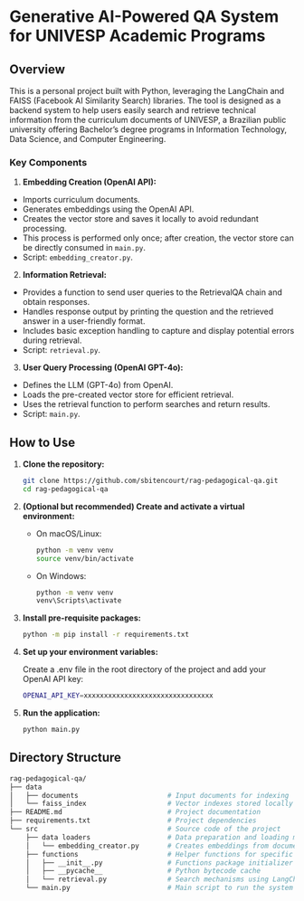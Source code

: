 # Generative AI-Powered QA System for UNIVESP Academic Programs

## Overview

This is a personal project built with Python, leveraging the LangChain and FAISS (Facebook AI Similarity Search) libraries. The tool is designed as a backend system to help users easily search and retrieve technical information from the curriculum documents of UNIVESP, a Brazilian public university offering Bachelor’s degree programs in Information Technology, Data Science, and Computer Engineering.

### Key Components

1. **Embedding Creation (OpenAI API):**

- Imports curriculum documents.
- Generates embeddings using the OpenAI API.
- Creates the vector store and saves it locally to avoid redundant processing.
- This process is performed only once; after creation, the vector store can be directly consumed in `main.py`.
- Script: `embedding_creator.py`.

2. **Information Retrieval:**

- Provides a function to send user queries to the RetrievalQA chain and obtain responses.
- Handles response output by printing the question and the retrieved answer in a user-friendly format.
- Includes basic exception handling to capture and display potential errors during retrieval.
- Script: `retrieval.py`.

3. **User Query Processing (OpenAI GPT-4o):**

- Defines the LLM (GPT-4o) from OpenAI.
- Loads the pre-created vector store for efficient retrieval.
- Uses the retrieval function to perform searches and return results.
- Script: `main.py`.
<!--
### Technologies Used
- Python
- LangChain
- FAISS
<!-- Add more here if necessary, e.g., FastAPI, Pandas... -->

## How to Use

1. **Clone the repository:**
   
   ```bash
   git clone https://github.com/sbitencourt/rag-pedagogical-qa.git
   cd rag-pedagogical-qa
   ```

2. **(Optional but recommended) Create and activate a virtual environment:**

   - On macOS/Linux:
     
     ```bash
     python -m venv venv
     source venv/bin/activate
     ```

   - On Windows:
  
     ```bash
     python -m venv venv
     venv\Scripts\activate
     ```
   
3. **Install pre-requisite packages:**
   
   ```bash
   python -m pip install -r requirements.txt
   ```

4. **Set up your environment variables:**
   
   Create a .env file in the root directory of the project and add your OpenAI API key:
   ```bash
   OPENAI_API_KEY=xxxxxxxxxxxxxxxxxxxxxxxxxxxxxxxx
   ```
  
5. **Run the application:**

     ```bash
     python main.py
     ```
## Directory Structure

```bash
rag-pedagogical-qa/
├── data
│   ├── documents                      # Input documents for indexing
│   └── faiss_index                    # Vector indexes stored locally
├── README.md                          # Project documentation
├── requirements.txt                   # Project dependencies
└── src                                # Source code of the project
    ├── data loaders                   # Data preparation and loading modules
    │   └── embedding_creator.py       # Creates embeddings from documents
    ├── functions                      # Helper functions for specific features
    │   ├── __init__.py                # Functions package initializer
    │   ├── __pycache__                # Python bytecode cache
    │   └── retrieval.py               # Search mechanisms using LangChain
    └── main.py                        # Main script to run the system
```
